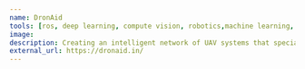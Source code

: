 ```yaml
---
name: DronAid
tools: [ros, deep learning, compute vision, robotics,machine learning, opencv, hardware, jetson]
image:
description: Creating an intelligent network of UAV systems that specializes in medical applications.
external_url: https://dronaid.in/
---
```


